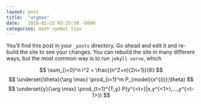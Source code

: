 ```yaml
---
layout: post
title:  "argmax"
date:   2018-02-22 02:25:50 -0800
categories: math symbol tips
---
```

You’ll find this post in your `_posts` directory. Go ahead and edit it and re-build the site to see your changes. You can rebuild the site in many different ways, but the most common way is to run `jekyll serve`, which 

$$
\sum_{i=0}^n i^2 = \frac{(n^2+n)(2n+1)}{6}
$$
$$
\underset{\theta}{\arg \max} \prod_{i=1}^m P_{model}(x^{(i)};\theta)
$$
$$
\underset{y}{\arg \max} \prod_{t=1}^{T_y} P(y^{<t>}|x,y^{<1>},...,y^{<t-1>})
$$
